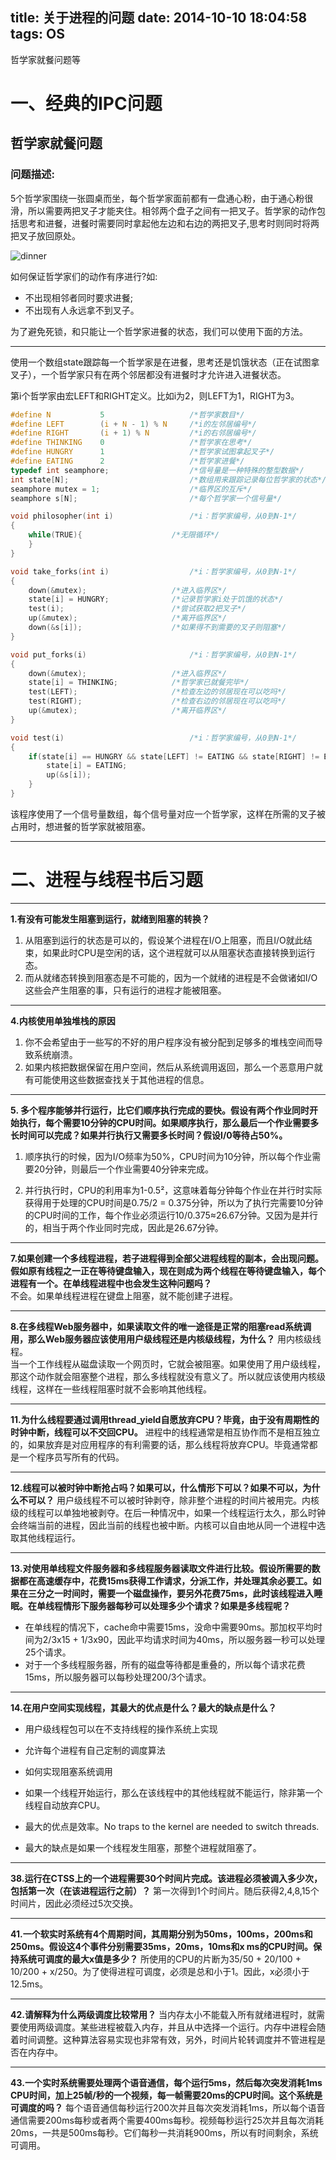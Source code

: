 title: 关于进程的问题
date: 2014-10-10 18:04:58
tags: OS
---
哲学家就餐问题等
<!-- more -->

# 一、经典的IPC问题

## 哲学家就餐问题
### 问题描述:
5个哲学家围绕一张圆桌而坐，每个哲学家面前都有一盘通心粉，由于通心粉很滑，所以需要两把叉子才能夹住。相邻两个盘子之间有一把叉子。哲学家的动作包括思考和进餐，进餐时需要同时拿起他左边和右边的两把叉子,思考时则同时将两把叉子放回原处。  

![dinner](/img/philo-dinner.png)

如何保证哲学家们的动作有序进行?如:  
- 不出现相邻者同时要求进餐;
- 不出现有人永远拿不到叉子。

为了避免死锁，和只能让一个哲学家进餐的状态，我们可以使用下面的方法。  

---

使用一个数组state跟踪每一个哲学家是在进餐，思考还是饥饿状态（正在试图拿叉子），一个哲学家只有在两个邻居都没有进餐时才允许进入进餐状态。  

第i个哲学家由宏LEFT和RIGHT定义。比如i为2，则LEFT为1，RIGHT为3。  

```C
#define N           5                   /*哲学家数目*/
#define LEFT        (i + N - 1) % N     /*i的左邻居编号*/
#define RIGHT       (i + 1) % N         /*i的右邻居编号*/
#define THINKING    0                   /*哲学家在思考*/
#define HUNGRY      1                   /*哲学家试图拿起叉子*/
#define EATING      2                   /*哲学家进餐*/
typedef int seamphore;                  /*信号量是一种特殊的整型数据*/
int state[N];                           /*数组用来跟踪记录每位哲学家的状态*/
seamphore mutex = 1;                    /*临界区的互斥*/
seamphore s[N];                         /*每个哲学家一个信号量*/

void philosopher(int i)                 /*i：哲学家编号，从0到N-1*/
{
	while(TRUE){                    /*无限循环*/
	}
}

void take_forks(int i)                  /*i：哲学家编号，从0到N-1*/
{	
	down(&mutex);                   /*进入临界区*/
	state[i] = HUNGRY;              /*记录哲学家i处于饥饿的状态*/
	test(i);                        /*尝试获取2把叉子*/
	up(&mutex);                     /*离开临界区*/
	down(&s[i]);                    /*如果得不到需要的叉子则阻塞*/
}	

void put_forks(i)                       /*i：哲学家编号，从0到N-1*/
{
	down(&mutex);                   /*进入临界区*/
	state[i] = THINKING;            /*哲学家已就餐完毕*/
	test(LEFT);                     /*检查左边的邻居现在可以吃吗*/
	test(RIGHT);                    /*检查右边的邻居现在可以吃吗*/
	up(&mutex);                     /*离开临界区*/
}

void test(i)                            /*i：哲学家编号，从0到N-1*/
{
	if(state[i] == HUNGRY && state[LEFT] != EATING && state[RIGHT] != EATING){
		state[i] = EATING;
		up(&s[i]);
	}
}
```  

该程序使用了一个信号量数组，每个信号量对应一个哲学家，这样在所需的叉子被占用时，想进餐的哲学家就被阻塞。  

---

# 二、进程与线程书后习题  

---

**1.有没有可能发生阻塞到运行，就绪到阻塞的转换？**  
1. 从阻塞到运行的状态是可以的，假设某个进程在I/O上阻塞，而且I/O就此结束，如果此时CPU是空闲的话，这个进程就可以从阻塞状态直接转换到运行态。  
2. 而从就绪态转换到阻塞态是不可能的，因为一个就绪的进程是不会做诸如I/O这些会产生阻塞的事，只有运行的进程才能被阻塞。  

---

**4.内核使用单独堆栈的原因**
1. 你不会希望由于一些写的不好的用户程序没有被分配到足够多的堆栈空间而导致系统崩溃。  
2. 如果内核把数据保留在用户空间，然后从系统调用返回，那么一个恶意用户就有可能使用这些数据查找关于其他进程的信息。  

---

**5. 多个程序能够并行运行，比它们顺序执行完成的要快。假设有两个作业同时开始执行，每个需要10分钟的CPU时间。如果顺序执行，那么最后一个作业需要多长时间可以完成？如果并行执行又需要多长时间？假设I/0等待占50%。**

1. 顺序执行的时候，因为I/O频率为50%，CPU时间为10分钟，所以每个作业需要20分钟，则最后一个作业需要40分钟来完成。  

2. 并行执行时，CPU的利用率为1-0.5²，这意味着每分钟每个作业在并行时实际获得用于处理的CPU时间是0.75/2 = 0.375分钟，所以为了执行完需要10分钟的CPU时间的工作，每个作业必须运行10/0.375≈26.67分钟。又因为是并行的，相当于两个作业同时完成，因此是26.67分钟。  

---

**7.如果创建一个多线程进程，若子进程得到全部父进程线程的副本，会出现问题。假如原有线程之一正在等待键盘输入，现在则成为两个线程在等待键盘输入，每个进程有一个。在单线程进程中也会发生这种问题吗？**  
不会。如果单线程进程在键盘上阻塞，就不能创建子进程。

---

**8.在多线程Web服务器中，如果读取文件的唯一途径是正常的阻塞read系统调用，那么Web服务器应该使用用户级线程还是内核级线程，为什么？**
用内核级线程。  
当一个工作线程从磁盘读取一个网页时，它就会被阻塞。如果使用了用户级线程，那这个动作就会阻塞整个进程，那么多线程就没有意义了。所以就应该使用内核级线程，这样在一些线程阻塞时就不会影响其他线程。

---

**11.为什么线程要通过调用thread_yield自愿放弃CPU？毕竟，由于没有周期性的时钟中断，线程可以不交回CPU。**
进程中的线程通常是相互协作而不是相互独立的，如果放弃是对应用程序的有利需要的话，那么线程将放弃CPU。毕竟通常都是一个程序员写所有的代码。

---

**12.线程可以被时钟中断抢占吗？如果可以，什么情形下可以？如果不可以，为什么不可以？**
用户级线程不可以被时钟剥夺，除非整个进程的时间片被用完。内核级的线程可以单独地被剥夺。在后一种情况中，如果一个线程运行太久，那么时钟会终端当前的进程，因此当前的线程也被中断。内核可以自由地从同一个进程中选取其他线程运行。

---

**13.对使用单线程文件服务器和多线程服务器读取文件进行比较。假设所需要的数据都在高速缓存中，花费15ms获得工作请求，分派工作，并处理其余必要工。如果在三分之一时间时，需要一个磁盘操作，要另外花费75ms，此时该线程进入睡眠。在单线程情形下服务器每秒可以处理多少个请求？如果是多线程呢？**
- 在单线程的情况下，cache命中需要15ms，没命中需要90ms。那加权平均时间为2/3x15 + 1/3x90，因此平均请求时间为40ms，所以服务器一秒可以处理25个请求。
- 对于一个多线程服务器，所有的磁盘等待都是重叠的，所以每个请求花费15ms，所以服务器可以每秒处理200/3个请求。

---

**14.在用户空间实现线程，其最大的优点是什么？最大的缺点是什么？**
- 用户级线程包可以在不支持线程的操作系统上实现
- 允许每个进程有自己定制的调度算法

- 如何实现阻塞系统调用
- 如果一个线程开始运行，那么在该线程中的其他线程就不能运行，除非第一个线程自动放弃CPU。

- 最大的优点是效率。No traps to the kernel are needed to switch threads.
- 最大的缺点是如果一个线程发生阻塞，那整个进程就阻塞了。

---

**38.运行在CTSS上的一个进程需要30个时间片完成。该进程必须被调入多少次，包括第一次（在该进程运行之前）？**
第一次得到1个时间片。随后获得2,4,8,15个时间片，因此必须经过5次交换。

---

**41.一个软实时系统有4个周期时间，其周期分别为50ms，100ms，200ms和250ms。假设这4个事件分别需要35ms，20ms，10ms和x ms的CPU时间。保持系统可调度的最大x值是多少？**
所使用的CPU的片断为35/50 + 20/100 + 10/200 + x/250。为了使得进程可调度，必须是总和小于1。因此，x必须小于12.5ms。

---

**42.请解释为什么两级调度比较常用？**
当内存太小不能载入所有就绪进程时，就需要使用两级调度。某些进程被载入内存，并且从中选择一个运行。内存中进程会随着时间调整。这种算法容易实现也非常有效，另外，时间片轮转调度并不管进程是否在内存中。

---

**43.一个实时系统需要处理两个语音通信，每个运行5ms，然后每次突发消耗1ms CPU时间，加上25帧/秒的一个视频，每一帧需要20ms的CPU时间。这个系统是可调度的吗？**
每个语音通信每秒运行200次并且每次突发消耗1ms，所以每个语音通信需要200ms每秒或者两个需要400ms每秒。视频每秒运行25次并且每次消耗20ms，一共是500ms每秒。它们每秒一共消耗900ms，所以有时间剩余，系统可调用。







